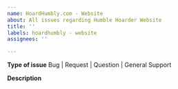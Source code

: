 ```yaml
---
name: HoardHumbly.com - Website
about: All issues regarding Humble Hoarder Website
title: ''
labels: hoardhumbly - website
assignees: ''

---
```


**Type of issue**
Bug | Request | Question | General Support


**Description**
